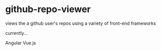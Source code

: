 # github-repo-viewer
views the a github user's repos using a variety of front-end frameworks

currently...

Angular
Vue.js
